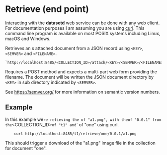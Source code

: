
Retrieve (end point)
====================

Interacting with the __datasetd__ web service can be done with any web client. For documentation purposes I am assuming you are using [curl](https://curl.se/). This command line program is available on most POSIX systems including Linux, macOS and Windows.

Retrieves an s attached document from a JSON record using `<KEY>`, `<SEMVER>` and `<FILENAME>`.

    `http://localhost:8485/<COLLECTION_ID>/attach/<KEY>/<SEMVER>/<FILENAME>`

Requires a POST method and expects a multi-part web form providing the filename. The document will be written the JSON document directory by `<KEY>` in sub directory indicated by `<SEMVER>`.

See https://semver.org/ for more information on semantic version numbers.

Example
-------

In this example we`re retieving the `<FILENAME>` of "a1.png", with the `<SEMVER>` of "0.0.1" from the `<COLLECTION_ID>` of "t1" and `<KEY>`
of "one" using curl.

```{.shell}
    curl http://localhost:8485/t1/retrieve/one/0.0.1/a1.png
```

This should trigger a download of the "a1.png" image file in the
collection for document "one".

